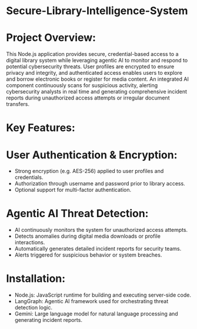 # Secure-Library-Intelligence-System

# Project Overview:

This Node.js application provides secure, credential-based access to a digital library system while leveraging agentic AI to monitor and respond to potential cybersecurity threats. User profiles are encrypted to ensure privacy and integrity, and authenticated access enables users to explore and borrow electronic books or register for media content. An integrated AI component continuously scans for suspicious activity, alerting cybersecurity analysts in real time and generating comprehensive incident reports during unauthorized access attempts or irregular document transfers.

# Key Features:

 # User Authentication & Encryption:
 
- Strong encryption (e.g. AES-256) applied to user profiles and credentials.
- Authorization through username and password prior to library access.
- Optional support for multi-factor authentication.

# Agentic AI Threat Detection:

- AI continuously monitors the system for unauthorized access attempts.
- Detects anomalies during digital media downloads or profile interactions.
- Automatically generates detailed incident reports for security teams.
- Alerts triggered for suspicious behavior or system breaches.

# Installation:

- Node.js: JavaScript runtime for building and executing server-side code.
- LangGraph: Agentic AI framework used for orchestrating threat detection logic. 
- Gemini: Large language model for natural language processing and generating incident reports.





